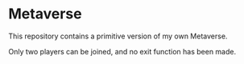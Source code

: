 # Metaverse
This repository contains a primitive version of my own Metaverse.

Only two players can be joined, and no exit function has been made.
